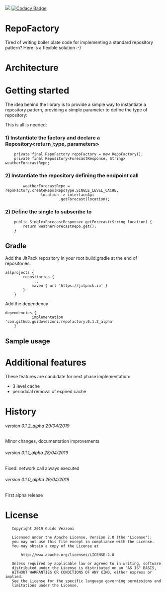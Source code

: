 [![](https://jitpack.io/v/guidovezzoni/repofactory.svg)](https://jitpack.io/#guidovezzoni/repofactory)
[![Codacy Badge](https://api.codacy.com/project/badge/Grade/f1e73bb0ea4448ec84401e80b948e7b0)](https://www.codacy.com/app/guidovezzoni/repofactory?utm_source=github.com&amp;utm_medium=referral&amp;utm_content=guidovezzoni/repofactory&amp;utm_campaign=Badge_Grade)

# RepoFactory
Tired of writing boiler plate code for implementing a standard repository pattern? Here is a flexible solution :-)

# Architecture

# Getting started
The idea behind the library is to provide a simple way to instantiate a repository pattern, providing a simple parameter to define the type of repository:

This is all is needed:
### 1) Instantiate the factory and declare a Repository<return_type, parameters>
```
    private final RepoFactory repoFactory = new RepoFactory();
    private final Repository<ForecastResponse, String> weatherForecastRepo;
```

### 2) Instantiate the repository defining the endpoint call
```
        weatherForecastRepo = repoFactory.createRepo(RepoType.SINGLE_LEVEL_CACHE,
                location -> interfaceApi
                        .getForecast(location);
```

### 2) Define the single to subscribe to
```
    public Single<ForecastResponse> getForecast(String location) {
        return weatherForecastRepo.get();
    }
```



## Gradle
Add the JitPack repository in your root build.gradle at the end of repositories:
```
allprojects {
		repositories {
			...
			maven { url 'https://jitpack.io' }
		}
	}
```
Add the dependency
```
dependencies {
	        implementation 'com.github.guidovezzoni:repofactory:0.1.2_alpha'
	}
```

## Sample usage




# Additional features
These features are candidate for next phase implementation:
* 3 level cache 
* periodical removal of expired cache


# History

###### version 0.1.2_alpha 29/04/2019

Minor changes, documentation improvements

###### version 0.1.1_alpha 28/04/2019

Fixed: network call always executed

###### version 0.1.0_alpha 26/04/2019

First alpha release




# License
```
   Copyright 2019 Guido Vezzoni

   Licensed under the Apache License, Version 2.0 (the "License");
   you may not use this file except in compliance with the License.
   You may obtain a copy of the License at

       http://www.apache.org/licenses/LICENSE-2.0

   Unless required by applicable law or agreed to in writing, software
   distributed under the License is distributed on an "AS IS" BASIS,
   WITHOUT WARRANTIES OR CONDITIONS OF ANY KIND, either express or implied.
   See the License for the specific language governing permissions and
   limitations under the License.
```
